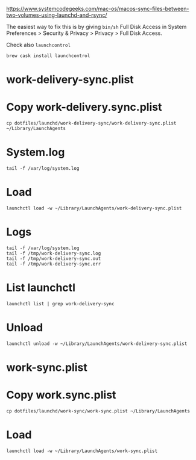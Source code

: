 https://www.systemcodegeeks.com/mac-os/macos-sync-files-between-two-volumes-using-launchd-and-rsync/

The easiest way to fix this is by giving `bin/sh` Full Disk Access in System Preferences > Security & Privacy > Privacy > Full Disk Access.


Check also `launchcontrol`
```
brew cask install launchcontrol
```


# work-delivery-sync.plist

# Copy work-delivery.sync.plist
```
cp dotfiles/launchd/work-delivery-sync/work-delivery-sync.plist ~/Library/LaunchAgents 
```

# System.log
```
tail -f /var/log/system.log
```

# Load
```
launchctl load -w ~/Library/LaunchAgents/work-delivery-sync.plist
```

# Logs
```
tail -f /var/log/system.log
tail -f /tmp/work-delivery-sync.log
tail -f /tmp/work-delivery-sync.out
tail -f /tmp/work-delivery-sync.err
```


# List launchctl
```
launchctl list | grep work-delivery-sync
```

# Unload
```
launchctl unload -w ~/Library/LaunchAgents/work-delivery-sync.plist
```



# work-sync.plist

# Copy work.sync.plist
```
cp dotfiles/launchd/work-sync/work-sync.plist ~/Library/LaunchAgents
```

# Load
```
launchctl load -w ~/Library/LaunchAgents/work-sync.plist
```
